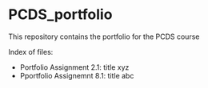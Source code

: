 # PCDS_portfolio
This repository contains the portfolio for the PCDS course

Index of files:

- Portfolio Assignment 2.1: title xyz
- Pportfolio Assignemnt 8.1: title abc
